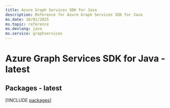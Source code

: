 ```yaml
---
title: Azure Graph Services SDK for Java
description: Reference for Azure Graph Services SDK for Java
ms.date: 10/01/2025
ms.topic: reference
ms.devlang: java
ms.service: graphservices
---
```

# Azure Graph Services SDK for Java - latest
## Packages - latest
[!INCLUDE [packages](graph-services-index.md)]